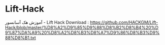 # Lift-Hack
آموزش هک آسانسور - Lift Hack
Download : https://github.com/HACKGM/Lift-Hack/blob/master/%D8%A2%D9%85%D9%88%D8%B2%D8%B4%20%D9%87%DA%A9%20%D8%A2%D8%B3%D8%A7%D9%86%D8%B3%D9%88%D8%B1.txt
